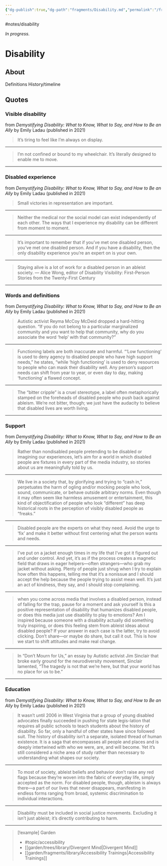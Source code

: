 ```yaml
---
{"dg-publish":true,"dg-path":"fragments/Disability.md","permalink":"/fragments/disability/","created":"2024-12-19T23:32:54.691-05:00","updated":"2025-08-16T12:56:10.295-04:00"}
---
```


#notes/disability

*In progress.*
# Disability
## About
Definitions
History/timeline

## Quotes

### Visible disability 
from *Demystifying Disability: What to Know, What to Say, and How to Be an Ally* by Emily Ladau (published in 2021)

> It’s tiring to feel like I’m always on display.
---
> I’m not confined or bound to my wheelchair. It’s literally designed to enable me to move.
---

### Disabled experience 
from *Demystifying Disability: What to Know, What to Say, and How to Be an Ally* by Emily Ladau (published in 2021)

> Small victories in representation are important.
---
> Neither the medical nor the social model can exist independently of each other. The ways that I experience my disability can be different from moment to moment.
---
> It’s important to remember that if you’ve met one disabled person, you’ve met one disabled person. And if you have a disability, then the only disability experience you’re an expert on is your own.
---
> Staying alive is a lot of work for a disabled person in an ableist society. — Alice Wong, editor of Disability Visibility: First-Person Stories from the Twenty-First Century
---

### Words and definitions
from *Demystifying Disability: What to Know, What to Say, and How to Be an Ally* by Emily Ladau (published in 2021)

> Autistic activist Reyma McCoy McDeid dropped a hard-hitting question. “If you do not belong to a particular marginalized community and you want to help that community, why do you associate the word ‘help’ with that community?”
---
> Functioning labels are both inaccurate and harmful. “‘Low functioning’ is used to deny agency to disabled people who have high support needs,” he states, “while ‘high functioning’ is used to deny resources to people who can mask their disability well. Any person’s support needs can shift from year to year, or even day to day, making ‘functioning’ a flawed concept.
---
> The “bitter cripple” is a cruel stereotype, a label often metaphorically stamped on the foreheads of disabled people who push back against ableism. We’re not bitter, though; we just have the audacity to believe that disabled lives are worth living.
---

### Support
from *Demystifying Disability: What to Know, What to Say, and How to Be an Ally* by Emily Ladau (published in 2021)

> Rather than nondisabled people pretending to be disabled or imagining our experiences, let’s aim for a world in which disabled people are fixtures in every part of the media industry, so stories about us are meaningfully told by us.
---
> We live in a society that, by glorifying and trying to “cash in,” perpetuates the harm of ogling and/or mocking people who look, sound, communicate, or behave outside arbitrary norms. Even though it may often seem like harmless amusement or entertainment, this kind of objectification of people who look “different” has deep historical roots in the perception of visibly disabled people as “freaks.”
---
> Disabled people are the experts on what they need. Avoid the urge to ‘fix’ and make it better without first centering what the person wants and needs.
---
> I’ve put on a jacket enough times in my life that I’ve got it figured out and under control. And yet, it’s as if the process creates a magnetic field that draws in eager helpers—often strangers—who grab my jacket without asking. Plenty of people just shrug when I try to explain how often this happens, telling me that it’s a nonissue and I should accept the help because the people trying to assist mean well. It’s just an act of kindness, they say, and I should stop complaining.
---
> when you come across media that involves a disabled person, instead of falling for the trap, pause for a moment and ask yourself Is this a positive representation of disability that humanizes disabled people, or does this media just use disability to play to emotions? Am I inspired because someone with a disability actually did something truly inspiring, or does this feeling stem from ableist ideas about disabled people? If your answer in each case is the latter, try to avoid clicking. Don’t share—or maybe do share, but call it out. This is how we start to shift attitudes and make real change.
---
> In “Don’t Mourn for Us,” an essay by Autistic activist Jim Sinclair that broke early ground for the neurodiversity movement, Sinclair lamented, “The tragedy is not that we’re here, but that your world has no place for us to be.” 
---

### Education 
from *Demystifying Disability: What to Know, What to Say, and How to Be an Ally* by Emily Ladau (published in 2021)

> It wasn’t until 2006 in West Virginia that a group of young disabled advocates finally succeeded in pushing for state legis-lation that requires all public schools to teach students about the history of disability. So far, only a handful of other states have since followed suit. The history of disability isn’t a separate, isolated thread of human existence. It is a saga that encompasses all people and places and is deeply intertwined with who we were, are, and will become. Yet it’s still considered a niche area of study rather than necessary to understanding what shapes our society. 
---
> To most of society, ableist beliefs and behavior don’t raise any red flags because they’re woven into the fabric of everyday life, simply accepted as the norm. For disabled people, though, ableism is always there—a part of our lives that never disappears, manifesting in endless forms ranging from broad, systemic discrimination to individual interactions.
---
> Disability must be included in social justice movements. Excluding it isn’t just ableist; it’s directly contributing to harm.
---

> [!example] Garden
> - #topic/accessibility 
> - [[garden/trees/library/Divergent Mind\|Divergent Mind]]
> - [[garden/fragments/library/Accessibility Trainings\|Accessibility Trainings]]



